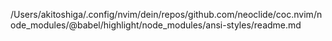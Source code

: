 /Users/akitoshiga/.config/nvim/dein/repos/github.com/neoclide/coc.nvim/node_modules/@babel/highlight/node_modules/ansi-styles/readme.md